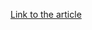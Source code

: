 [Link to the article](https://dirkjanm.io/worst-of-both-worlds-ntlm-relaying-and-kerberos-delegation/)
